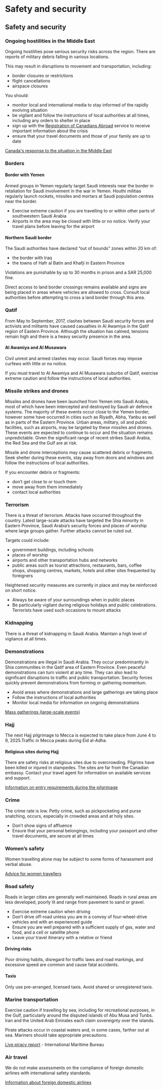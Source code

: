 # Safety and security

## Safety and security

### Ongoing hostilities in the Middle East

Ongoing hostilities pose serious security risks across the region. There are reports of military debris falling in various locations.

This may result in disruptions to movement and transportation, including:

* border closures or restrictions
* flight cancellations
* airspace closures

You should:

* monitor local and international media to stay informed of the rapidly evolving situation
* be vigilant and follow the instructions of local authorities at all times, including any orders to shelter in place
* sign up with the [Registration of Canadians Abroad](https://travel.gc.ca/travelling/registration) service to receive important information about the crisis
* ensure that your travel documents and those of your family are up to date

[Canada's response to the situation in the Middle East](https://www.international.gc.ca/world-monde/issues_development-enjeux_developpement/response_conflict-reponse_conflits/crisis-crises/middle-east-moyen-orient.aspx?lang=eng)

### Borders

#### Border with Yemen

Armed groups in Yemen regularly target Saudi interests near the border in retaliation for Saudi involvement in the war in Yemen. Houthi militias regularly launch rockets, missiles and mortars at Saudi population centres near the border.

* Exercise extreme caution if you are travelling to or within other parts of southwestern Saudi Arabia
* Airports in the area may be closed with little or no notice. Verify your travel plans before leaving for the airport

#### Northern Saudi border

The Saudi authorities have declared “out of bounds” zones within 20 km of:

* the border with Iraq
* the towns of Hafr al Batin and Khafji in Eastern Province

Violations are punishable by up to 30 months in prison and a SAR 25,000 fine.

Direct access to land border crossings remains available and signs are being placed in areas where vehicles are allowed to cross. Consult local authorities before attempting to cross a land border through this area.

### Qatif

From May to September, 2017, clashes between Saudi security forces and activists and militants have caused casualties in Al Awamiya in the Qatif region of Eastern Province. Although the situation has calmed, tensions remain high and there is a heavy security presence in the area.

#### Al Awamiya and Al Musawara

Civil unrest and armed clashes may occur. Saudi forces may impose curfews with little or no notice.

If you must travel to Al Awamiya and Al Musawara suburbs of Qatif, exercise extreme caution and follow the instructions of local authorities.

### Missile strikes and drones

Missiles and drones have been launched from Yemen into Saudi Arabia, most of which have been intercepted and destroyed by Saudi air defence systems. The majority of these events occur close to the Yemen border, however some have occurred in cities such as Riyadh, Abha, Yanbu as well as in parts of the Eastern Province. Urban areas, military, oil and public facilities, such as airports, may be targeted by these missiles and drones. These events are expected to continue to occur and the situation remains unpredictable. Given the significant range of recent strikes Saudi Arabia, the Red Sea and the Gulf are at risk.

Missile and drone interceptions may cause scattered debris or fragments. Seek shelter during these events, stay away from doors and windows and follow the instructions of local authorities.

If you encounter debris or fragments:

* don’t get close to or touch them
* move away from them immediately
* contact local authorities

### Terrorism

There is a threat of terrorism. Attacks have occurred throughout the country. Latest large-scale attacks have targeted the Shia minority in Eastern Province, Saudi Arabia’s security forces and places of worship where large groups gather. Further attacks cannot be ruled out.

Targets could include:

* government buildings, including schools
* places of worship
* airports and other transportation hubs and networks
* public areas such as tourist attractions, restaurants, bars, coffee shops, shopping centres, markets, hotels and other sites frequented by foreigners

Heightened security measures are currently in place and may be reinforced on short notice.

* Always be aware of your surroundings when in public places
* Be particularly vigilant during religious holidays and public celebrations. Terrorists have used such occasions to mount attacks

### Kidnapping

There is a threat of kidnapping in Saudi Arabia. Maintain a high level of vigilance at all times.

### Demonstrations

Demonstrations are illegal in Saudi Arabia. They occur predominantly in Shia communities in the Qatif area of Eastern Province. Even peaceful demonstrations can turn violent at any time. They can also lead to significant disruptions to traffic and public transportation. Security forces quickly prevent demonstrations from forming or gathering momentum.

* Avoid areas where demonstrations and large gatherings are taking place
* Follow the instructions of local authorities
* Monitor local media for information on ongoing demonstrations

[Mass gatherings (large-scale events)](https://travel.gc.ca/travelling/health-safety/mass-gatherings)

### Hajj

The next Hajj pilgrimage to Mecca is expected to take place from June 4 to 9, 2025.Traffic in Mecca peaks during Eid al-Adha.

#### Religious sites during Hajj

There are safety risks at religious sites due to overcrowding. Pilgrims have been killed or injured in stampedes. The sites are far from the Canadian embassy. Contact your travel agent for information on available services and support.

[Information on entry requirements during the pilgrimage](https://travel.gc.ca/destinations/saudi-arabia?_ga=2.187610600.1712953064.1710160261-33860031.1709822302#entryexit)

### Crime

The crime rate is low. Petty crime, such as pickpocketing and purse snatching, occurs, especially in crowded areas and at holy sites.

* Don’t show signs of affluence
* Ensure that your personal belongings, including your passport and other travel documents, are secure at all times

### Women’s safety

Women travelling alone may be subject to some forms of harassment and verbal abuse.

[Advice for women travellers](https://travel.gc.ca/travelling/health-safety/advice-for-women-travellers "Advice for women travellers")

### Road safety

Roads in larger cities are generally well maintained. Roads in rural areas are less developed, poorly lit and range from pavement to sand or gravel.

* Exercise extreme caution when driving
* Don’t drive off-road unless you are in a convoy of four-wheel-drive vehicles and with an experienced guide
* Ensure you are well prepared with a sufficient supply of gas, water and food, and a cell or satellite phone
* Leave your travel itinerary with a relative or friend

#### Driving risks

Poor driving habits, disregard for traffic laws and road markings, and excessive speed are common and cause fatal accidents.

#### Taxis

Only use pre-arranged, licensed taxis. Avoid shared or unregistered taxis.

### Marine transportation

Exercise caution if travelling by sea, including for recreational purposes, in the Gulf, particularly around the disputed islands of Abu Musa and Tunbs. Iran and the United Arab Emirates each claim sovereignty over the islands.

Pirate attacks occur in coastal waters and, in some cases, farther out at sea. Mariners should take appropriate precautions.

[Live piracy report](https://icc-ccs.org/index.php/piracy-reporting-centre) - International Maritime Bureau

### Air travel

We do not make assessments on the compliance of foreign domestic airlines with international safety standards.

[Information about foreign domestic airlines](https://travel.gc.ca/air/in-flight-safety#other)